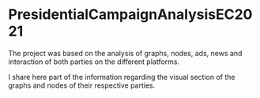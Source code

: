 # PresidentialCampaignAnalysisEC2021

The project was based on the analysis of graphs, nodes, ads, news and interaction of both parties on the different platforms.

I share here part of the information regarding the visual section of the graphs and nodes of their respective parties.

